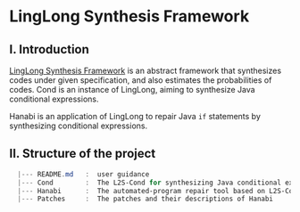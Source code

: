 # LingLong Synthesis Framework


## I. Introduction

[LingLong Synthesis Framework](https://wangbo15.github.io/LingLong/)  is an abstract framework that synthesizes codes under given specification, and also estimates the probabilities of codes.
Cond is an instance of LingLong, aiming to synthesize Java conditional expressions.

Hanabi is an application of LingLong to repair Java `if` statements by synthesizing conditional expressions.


## II. Structure of the project
```powershell
  |--- README.md   :  user guidance
  |--- Cond        :  The L2S-Cond for synthesizing Java conditional expressions.
  |--- Hanabi      :  The automated-program repair tool based on L2S-Cond
  |--- Patches     :  The patches and their descriptions of Hanabi
```

